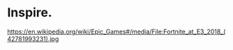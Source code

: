 # Inspire.
https://en.wikipedia.org/wiki/Epic_Games#/media/File:Fortnite_at_E3_2018_(42781993231).jpg
